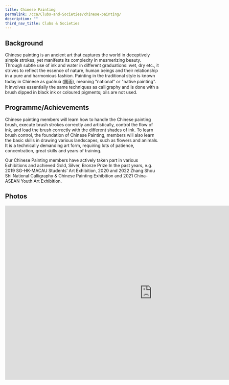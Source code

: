 ```yaml
---
title: Chinese Painting
permalink: /cca/Clubs-and-Societies/chinese-painting/
description: ""
third_nav_title: Clubs & Societies
---
```

Background
----------

Chinese painting is an ancient art that captures the world in deceptively simple strokes, yet manifests its complexity in mesmerizing beauty. Through subtle use of ink and water in different graduations: wet, dry etc., it strives to reflect the essence of nature, human beings and their relationship in a pure and harmonious fashion. Painting in the traditional style is known today in Chinese as guóhuà (国画), meaning "national" or "native painting". It involves essentially the same techniques as calligraphy and is done with a brush dipped in black ink or coloured pigments; oils are not used.

  

Programme/Achievements
----------------------

Chinese painting members will learn how to handle the Chinese painting brush, execute brush strokes correctly and artistically, control the flow of ink, and load the brush correctly with the different shades of ink. To learn brush control, the foundation of Chinese Painting, members will also learn the basic skills in drawing various landscapes, such as flowers and animals. It is a technically demanding art form, requiring lots of patience, concentration, great skills and years of training.

  

Our Chinese Painting members have actively taken part in various Exhibitions and achieved Gold, Silver, Bronze Prize In the past years, e.g. 2019 SG-HK-MACAU Students’ Art Exhibition, 2020 and 2022 Zhang Shou Shi National Calligraphy &amp; Chinese Painting Exhibition and 2021 China-ASEAN Youth Art Exhibition.

  

Photos
------

<iframe allowfullscreen="true" height="569" width="960" frameborder="0" src="https://docs.google.com/presentation/d/e/2PACX-1vQ7FsCjPn4CYaD4_30izlLca6bsKzfZLgEgDZCwsS_Aj9ZV775raqI8JnKJZXf7ZS-UAEU3nbwCE0e3/embed?start=false&amp;loop=false&amp;delayms=3000"></iframe>